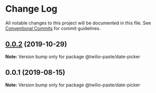 # Change Log

All notable changes to this project will be documented in this file.
See [Conventional Commits](https://conventionalcommits.org) for commit guidelines.

## [0.0.2](https://github.com/twilio-labs/paste/compare/@twilio-paste/date-picker@0.0.1...@twilio-paste/date-picker@0.0.2) (2019-10-29)

**Note:** Version bump only for package @twilio-paste/date-picker





## 0.0.1 (2019-08-15)

**Note:** Version bump only for package @twilio-paste/date-picker
